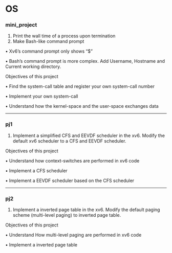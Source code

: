 # OS

### mini_project

1. Print the wall time of a process upon termination
2. Make Bash-like command prompt
   
• Xv6’s command prompt only shows “$”

• Bash’s command prompt is more complex. Add Username, Hostname and Current working directory.

Objectives of this project

• Find the system-call table and register your own system-call number

• Implement your own system-call

• Understand how the kernel-space and the user-space exchanges data

---------------------

### pj1

1. Implement a simplified CFS and EEVDF scheduler in the xv6. Modify the default xv6 scheduler to a CFS and EEVDF scheduler.

Objectives of this project

• Understand how context-switches are performed in xv6 code

• Implement a CFS scheduler

• Implement a EEVDF scheduler based on the CFS scheduler

--------------------

### pj2

1. Implement a inverted page table in the xv6. Modify the default paging scheme (multi-level paging) to inverted page table.

Objectives of this project

• Understand How multi-level paging are performed in xv6 code

• Implement a inverted page table
